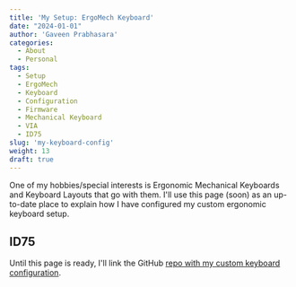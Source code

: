 ```yaml
---
title: 'My Setup: ErgoMech Keyboard'
date: "2024-01-01"
author: 'Gaveen Prabhasara'
categories:
  - About
  - Personal
tags:
  - Setup
  - ErgoMech
  - Keyboard
  - Configuration
  - Firmware
  - Mechanical Keyboard
  - VIA
  - ID75
slug: 'my-keyboard-config'
weight: 13
draft: true
---
```


One of my hobbies/special interests is Ergonomic Mechanical Keyboards and Keyboard Layouts that go with them. I'll use this page (soon) as an up-to-date place to explain how I have configured my custom ergonomic keyboard setup.

## ID75

Until this page is ready, I'll link the GitHub [repo with my custom keyboard configuration](https://github.com/gaveen/dotfiles/tree/master/keyboards).
